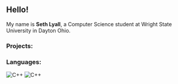## Hello!

My name is **Seth Lyall**, a Computer Science student at Wright State University in Dayton Ohio.

### Projects:



### Languages:

![C++](https://upload.wikimedia.org/wikipedia/commons/thumb/1/18/ISO_C%2B%2B_Logo.svg/800px-ISO_C%2B%2B_Logo.svg.png)
![C++](https://logoeps.com/wp-content/uploads/2013/03/java-eps-vector-logo.png)
